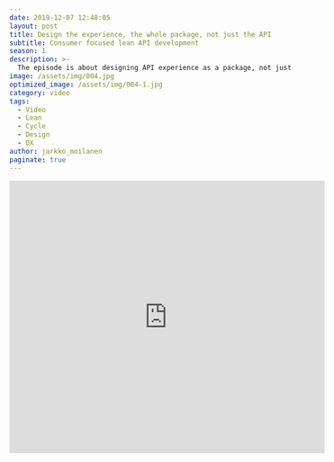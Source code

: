 ```yaml
---
date: 2019-12-07 12:48:05
layout: post
title: Design the experience, the whole package, not just the API
subtitle: Consumer focused lean API development
season: 1
description: >-
  The episode is about designing API experience as a package, not just designing an API. Model is drawn from experience gained in developing agile and lean API development model for Platform of Trust.
image: /assets/img/004.jpg
optimized_image: /assets/img/004-1.jpg
category: video
tags:
  - Video
  - Lean
  - Cycle
  - Design
  - DX
author: jarkko_moilanen
paginate: true
---
```


<iframe width="560" height="485" src="https://www.youtube.com/embed/yUHgEBPs_tc" frameborder="0" allow="accelerometer; autoplay; encrypted-media; gyroscope; picture-in-picture" allowfullscreen></iframe>
